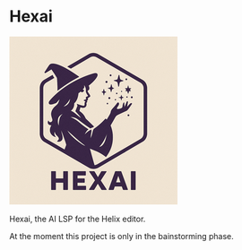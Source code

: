 # Hexai

![HexAI Small Logo](hexai-small.png)

Hexai, the AI LSP for the Helix editor.

At the moment this project is only in the bainstorming phase.


